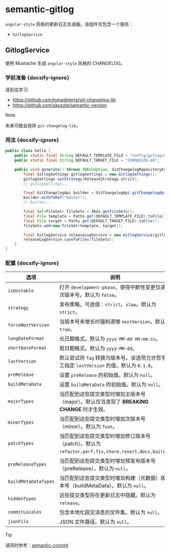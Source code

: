 # semantic-gitlog

`angular-style` 风格的更新日志生成器。该组件仅包含一个服务：
- `GitlogService` 

## GitlogService

使用 Mustache 生成 `angular-style` 风格的 CHANGELOG。

### 学前准备 {docsify-ignore}

请前往学习: 
- https://github.com/tomasbjerre/git-changelog-lib
- https://github.com/skuzzle/semantic-version

> [!NOTE]
> 未来可能会抛弃 `git-changelog-lib`。

### 用法 {docsify-ignore}

```java
public class hello {
    public static final String DEFAULT_TEMPLATE_FILE = "config/gitlog/CHANGELOG.mustache";
    public static final String DEFAULT_TARGET_FILE = "CHANGELOG.md";

    public void generate() throws IOException, GitChangelogRepositoryException {
        final GitlogSettings gitlogSettings = new GitlogSettings();
        gitlogSettings.setStrategy(ReleaseStrategy.strict);
        // gitlogSettings...

        final GitChangelogApi builder = GitChangelogApi.gitChangelogApiBuilder();
        builder.withToRef("master");
        // builder...

        final Set<FileSet> fileSets = this.getFileSets();
        final File template = Paths.get(DEFAULT_TEMPLATE_FILE).toFile();
        final File target = Paths.get(DEFAULT_TARGET_FILE).toFile();
        fileSets.add(new FileSet(template, target));

        final GitlogService releaseLogService = new GitlogService(gitlogSettings, builder);
        releaseLogService.saveToFiles(fileSets);
    }
}
```

### 配置 {docsify-ignore}

| 选项 | 说明 |
| ---- | ---- |
| `isUnstable` | 打开 `development-phase`，使得中断性变更仅递增次版本号。默认为 `false`。 |
| `strategy` | 发布策略。可选值：`strict`、`slow`。默认为 `strict`。 |
| `forceNextVersion` | 当版本号未增长时强制递增 `nextVersion`。默认为 `true`。 |
| `longDateFormat` | 长日期格式。默认为 `yyyy-MM-dd HH:mm:ss`。 |
| `shortDateFormat` | 短日期格式。默认为 `yyyy-MM-dd`。 |
| `lastVersion` | 默认尝试将 `Tag` 转换为版本号。该选项允许您手工指定 `lastVersion` 的值。默认为 `0.1.0`。 |
| `preRelease` | 设置 `preRelease` 的初始值。默认为 `null`。  |
| `buildMetaData` | 设置 `buildMetaData` 的初始值。默认为 `null`。 |
| `majorTypes` | 当匹配到这些提交类型时增加主版本号（major）。默认仅当发现了 **BREAKING CHANGE** 时才生效。 |
| `minorTypes` | 当匹配到这些提交类型时增加次版本号（minor）。默认为 `feat`。 |
| `patchTypes` | 当匹配到这些提交类型时增加修订版本号（patch）。默认为 `refactor,perf,fix,chore,revert,docs,build`。 |
| `preReleaseTypes` | 当匹配到这些提交类型时增加预发布版本号（preRelease）。默认为 `null`。 |
| `buildMetaDataTypes` | 当匹配到这些提交类型时增加构建（元数据）版本号（buildMetaData）。默认为 `null`。 |
| `hiddenTypes` | 这些提交类型将在更新日志中隐藏。默认为 `release`。 |
| `commitLocales` | 包含本地化提交消息的文件集。默认为 `null`。 |
| `jsonFile` | JSON 文件路径。默认为 `null`。 |

> [!TIP]
> 请同时参考：[semantic-commit](/zh-cn/semantic-commit)
